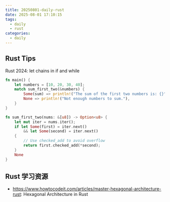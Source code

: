 ```yaml
---
title: 20250801-daily-rust
date: 2025-08-01 17:10:15
tags:
  - daily
  - rust
categories:
  - daily
---
```

## Rust Tips

Rust 2024: let chains in if and while

```Rust
fn main() {
    let numbers = [10, 20, 30, 40];
    match sum_first_two(&numbers) {
        Some(sum) => println!("The sum of the first two numbers is: {}", sum),
        None => println!("Not enough numbers to sum."),
    }
}

fn sum_first_two(nums: &[u8]) -> Option<u8> {
    let mut iter = nums.iter();
    if let Some(first) = iter.next()
        && let Some(second) = iter.next()
    {
        // Use checked_add to avoid overflow
        return first.checked_add(*second);
    }
    None
}
```

## Rust 学习资源

- <https://www.howtocodeit.com/articles/master-hexagonal-architecture-rust>: Hexagonal Architecture in Rust
